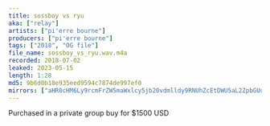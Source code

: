```yaml
---
title: sossboy vs ryu
aka: ["relay"]
artists: ["pi'erre bourne"]
producers: ["pi'erre bourne"]
tags: ["2018", "OG file"]
file_name: sossboy_vs_ryu.wav.m4a
recorded: 2018-07-02
leaked: 2023-05-15
length: 1:28
md5: 9b6d0b18e935eed9594c7874de997ef0
mirrors: ["aHR0cHM6Ly9rcmFrZW5maWxlcy5jb20vdmlldy9RNUhZcEtDWU5aL2ZpbGUuaHRtbA==", "aHR0cHM6Ly9kYnJlZS5vcmcvdi84MjI2NDY="]
---
```

Purchased in a private group buy for $1500 USD
